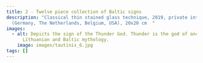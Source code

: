 ```yaml
---
title: 2 - Twelve piece collection of Baltic signs
description: "Classical thin stained glass technique, 2019, private interiors
  (Germany, The Netherlands, Belgium, USA), 20x20 cm  "
images:
  - alt: Depicts the sign of the Thunder God. Thunder is the god of ancient
      Lithuanian and Baltic mythology.
    image: images/tautinis_6.jpg
tags: []
---
```

